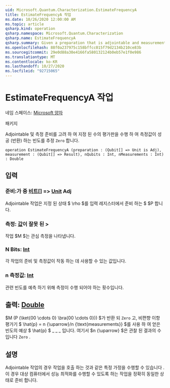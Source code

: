 ```yaml
---
uid: Microsoft.Quantum.Characterization.EstimateFrequencyA
title: EstimateFrequencyA 작업
ms.date: 10/26/2020 12:00:00 AM
ms.topic: article
qsharp.kind: operation
qsharp.namespace: Microsoft.Quantum.Characterization
qsharp.name: EstimateFrequencyA
qsharp.summary: Given a preparation that is adjointable and measurement, estimates the frequency with which that measurement succeeds (returns `Zero`) by performing a given number of trials.
ms.openlocfilehash: 88f0a237975c158bffcc015f79d2134b210ce83b
ms.sourcegitcommit: 29e0d88a30e4166fa580132124b0eb57e1f0e986
ms.translationtype: MT
ms.contentlocale: ko-KR
ms.lasthandoff: 10/27/2020
ms.locfileid: "92715065"
---
```

# <a name="estimatefrequencya-operation"></a>EstimateFrequencyA 작업

네임 스페이스: [Microsoft 양자](xref:Microsoft.Quantum.Characterization)

패키지 [](https://nuget.org/packages/)


Adjointable 및 측정 준비를 고려 하 여 지정 된 수의 평가판을 수행 하 여 측정값이 성공 (반환) 하는 빈도를 추정 `Zero` 합니다.

```qsharp
operation EstimateFrequencyA (preparation : (Qubit[] => Unit is Adj), measurement : (Qubit[] => Result), nQubits : Int, nMeasurements : Int) : Double
```


## <a name="input"></a>입력

### <a name="preparation--qubit--unit-adj"></a>준비:가 중 [비트](xref:microsoft.quantum.lang-ref.qubit)[] => [Unit](xref:microsoft.quantum.lang-ref.unit) Adj

Adjointable 작업은 지정 된 상태 $ \rho $를 입력 레지스터에서 준비 하는 $ $P 합니다.


### <a name="measurement--qubit--__invalidresult__"></a>측정: [값](xref:microsoft.quantum.lang-ref.qubit)이 __잘못 <Result> 된__ > 

작업 $M $는 관심 측정을 나타냅니다.


### <a name="nqubits--int"></a>N Bits: [Int](xref:microsoft.quantum.lang-ref.int)

각 작업의 준비 및 측정값이 작동 하는 데 사용할 수 있는 값입니다.


### <a name="nmeasurements--int"></a>n 측정값: [Int](xref:microsoft.quantum.lang-ref.int)

관련 빈도를 예측 하기 위해 측정이 수행 되어야 하는 횟수입니다.



## <a name="output--double"></a>출력: [Double](xref:microsoft.quantum.lang-ref.double)

$M (P (\ket{00 \cdots 0} \bra{00 \cdots 0})) $가 반환 되 `Zero` 고, 비편향 이항 평가기 $ \hat{p} = n {\uparrow}/n {\text{measurements}} $를 사용 하 여 얻은 빈도의 예상 $ \hat{p} $ \_ \_ \_ 입니다. 여기서 $n {\uparrow} $은 관찰 된 결과의 수입니다 `Zero` .

## <a name="remarks"></a>설명

Adjointable 작업의 경우 작업을 호출 하는 것과 같은 특정 가정을 수행할 수 있습니다 .이 경우 대상 컴퓨터에서 성능 최적화를 수행할 수 있도록 하는 작업을 정확히 동일한 상태로 준비 합니다.